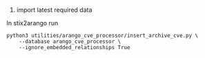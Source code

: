 1. import latest required data

In stix2arango run

```shell
python3 utilities/arango_cve_processor/insert_archive_cve.py \
	--database arango_cve_processor \
	--ignore_embedded_relationships True
```
